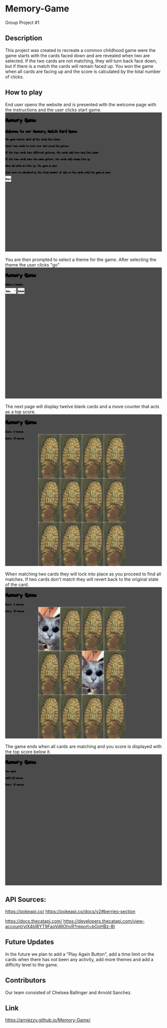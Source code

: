 # Memory-Game
Group Project #1

## Description
This project was created to recreate a common childhood game were the game starts with the cards faced down and are revealed when two are selected. If the two cards are not matching, they will turn back face down, but if there is a match the cards will remain faced up. You won the game when all cards are facing up and the score is calculated by the total number of clicks.

## How to play
End user opens the website and is presented with the welcome page with the instructions and the user clicks start game.
![screenshot 1](./assets/images/WelcomePage.png)

You are then prompted to select a theme for the game. After selecting the theme the user clicks "go"
![screenshot2](./assets/images/ThemeSelection.png)

The next page will display twelve blank cards and a move counter that acts as a top score. 
![screenshot3](./assets/images/CardGame.png)

When matching two cards they will lock into place as you proceed to find all matches. If two cards don't match they will revert back to the original state of the card.
![screenshot4](./assets/images/MatchingCards.png)

The game ends when all cards are matching and you score is displayed with the top score below it. 
![screenshot5](./assets/images/EndScreen.png)

## API Sources:
https://pokeapi.co/
https://pokeapi.co/docs/v2#berries-section

https://docs.thecatapi.com/
https://developers.thecatapi.com/view-account/ylX4blBYT9FaoVd6OhvR?report=bOoHBz-8t

## Future Updates
In the future we plan to add a "Play Again Button", add a time limit on the cards when there has not been any activity, add more themes and add a difficlty level to the game.

## Contributors
Our team consisted of Chelsea Ballinger and Arnold Sanchez.

## Link
https://arniezzy.github.io/Memory-Game/
